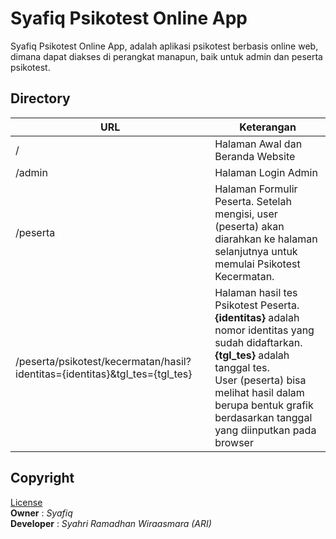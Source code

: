 # Syafiq Psikotest Online App

Syafiq Psikotest Online App, adalah aplikasi psikotest berbasis online web, dimana dapat diakses di perangkat manapun, baik untuk admin dan peserta psikotest.

## Directory
| URL | Keterangan |
| ----------- | ----------- |
| / | Halaman Awal dan Beranda Website |
| /admin | Halaman Login Admin |
| /peserta | Halaman Formulir Peserta. Setelah mengisi, user (peserta) akan diarahkan ke halaman selanjutnya untuk memulai Psikotest Kecermatan. |
| /peserta/psikotest/kecermatan/hasil?identitas={identitas}&tgl_tes={tgl_tes} | Halaman hasil tes Psikotest Peserta.<br/>**{identitas}** adalah nomor identitas yang sudah didaftarkan.<br/>**{tgl_tes}** adalah tanggal tes.<br/>User (peserta) bisa melihat hasil dalam berupa bentuk grafik berdasarkan tanggal yang diinputkan pada browser |


## Copyright
[License](https://github.com/ariwiraasmara/syafiq_psikotest_frontend_nextjs?tab=AGPL-3.0-1-ov-file)<br/>
**Owner** : *Syafiq*<br/>
**Developer** : *Syahri Ramadhan Wiraasmara (ARI)*